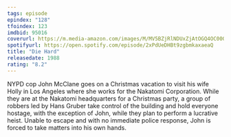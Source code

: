 ```yaml
---
tags: episode
epindex: "128"
tfoindex: 123
imdbid: 95016
coverurl: https://m.media-amazon.com/images/M/MV5BZjRlNDUxZjAtOGQ4OC00OTNlLTgxNmQtYTBmMDgwZmNmNjkxXkEyXkFqcGdeQXVyNzkwMjQ5NzM@._V1_SX202_CR0,0,202,300_.jpg
spotifyurl: https://open.spotify.com/episode/2xPdUeDHBt9zgbmkaxaeaQ
title: "Die Hard"
releasedate: 1988
rating: "8.2"
---
```


NYPD cop John McClane goes on a Christmas vacation to visit his wife Holly in Los Angeles where she works for the Nakatomi Corporation. While they are at the Nakatomi headquarters for a Christmas party, a group of robbers led by Hans Gruber take control of the building and hold everyone hostage, with the exception of John, while they plan to perform a lucrative heist. Unable to escape and with no immediate police response, John is forced to take matters into his own hands.